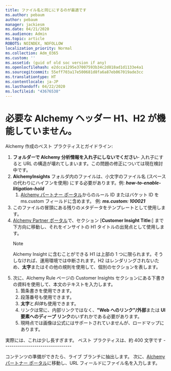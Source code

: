 ```yaml
---
title: ファイル名と同じにするのが最適です
ms.author: pebaum
author: pebaum
manager: jackiesm
ms.date: 04/21/2020
ms.audience: Admin
ms.topic: article
ROBOTS: NOINDEX, NOFOLLOW
localization_priority: Normal
ms.collection: Adm_O365
ms.custom: ''
ms.assetid: (guid of old soc version if any)
ms.openlocfilehash: e2dcca1295e37007593b34c2d818ad1d1133e4a1
ms.sourcegitcommit: 55eff703a17e500681d8fa6a87eb067019ade3cc
ms.translationtype: HT
ms.contentlocale: ja-JP
ms.lasthandoff: 04/22/2020
ms.locfileid: "43676538"
---
```

# <a name="required-alchemy-header-h1-h2s-dont-work"></a>必要な Alchemy ヘッダー H1、H2 が機能していません。
Alchemy 作成のベスト プラクティスとガイドライン:

1. **フォルダーで Alchemy 分析情報を入れ子にしないでください**- 入れ子にすると URL の構造が壊れてしまいます。この問題の修正については現在検討中です。
1. **AlchemyInsights** フォルダ内のファイルは、小文字のファイル名 (スペースの代わりにハイフンを使用) にする必要があります。例:  ***how-to-enable-litigation-hold***
    1. [Alchemy パートナー ポータル](https://alchemyportal.azurewebsites.net)からのルール ID またはバケット ID を ms.custom フィールドに含めます。 例:  ***ms.custom: 100021***
1. このファイルの冒頭にある残りのメタデータをテンプレートとして使用します。
1. [Alchemy Partner ポータル](https://alchemyportal.azurewebsites.net)で、セクション [**Customer Insight Title:**] まで下方向に移動し、それをインサイトの H1 タイトルの出発点として使用します。 
    > [!NOTE]
    > Alchemy Insight に含むことができる H1 は上部の 1 つに限られます。そうしなければ、運用環境では中断されます。H2 はレンダリングされないため、**太字**またはその他の規則を使用して、個別のセクションを表します。
1. 次に、Alchemy Rule ページの Customer Insights セクションにある下書きの資料を使用して、本文のテキストを入力します。
    1. 箇条書きを使用できます。
    1. 段落番号も使用できます。
    1. **太字**と*斜体*も使用できます。
    1. リンクは常に、内部リンクではなく、**"Web へのリンク"/外部**または **UI 要素へのディープ リンク**のいずれかである必要があります。
    1. 現時点では画像は公式にはサポートされていませんが、ロードマップにあります。

実際には、これは少し長すぎます。 ベスト プラクティスは、約 400 文字です ---------------------------------

コンテンツの準備ができたら、ライブ ブランチに抽出します。 次に、[Alchemy パートナー ポータル](https://alchemyportal.azurewebsites.net)に移動し、URL フィールドにファイル名を入力します。 